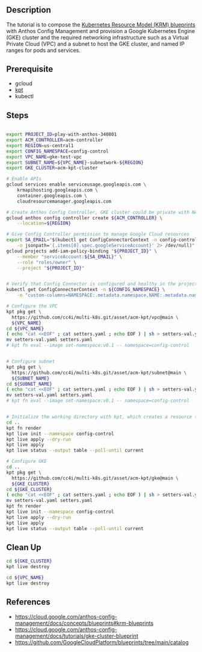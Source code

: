 #

## Description
The tutorial is to compose the [Kubernetes Resource Model (KRM) blueprints](https://cloud.google.com/anthos-config-management/docs/concepts/blueprints#krm-blueprints) with Anthos Config Management and provision a Google Kubernetes Engine (GKE) cluster and the required networking infrastructure such as a Virtual Private Cloud (VPC) and a subnet to host the GKE cluster, and named IP ranges for pods and services. 

## Prerequisite

- gcloud
- [kpt](https://kpt.dev/)
- kubectl

## Steps

```sh

export PROJECT_ID=play-with-anthos-340801
export ACM_CONTROLLER=acm-controller
export REGION=us-central1
export CONFIG_NAMESPACE=config-control
export VPC_NAME=gke-test-vpc
export SUBNET_NAME=${VPC_NAME}-subnetwork-${REGION}
export GKE_CLUSTER=acm-kpt-cluster

# Enable APIs
gcloud services enable serviceusage.googleapis.com \
    krmapihosting.googleapis.com \
    container.googleapis.com \
    cloudresourcemanager.googleapis.com

# Create Anthos Config Controller, GKE cluster could be private with NAT, more detail - https://cloud.google.com/sdk/gcloud/reference/anthos/config/controller/create
gcloud anthos config controller create ${ACM_CONTROLLER} \
    --location=${REGION}

# Give Config Controller permission to manage Google Cloud resources
export SA_EMAIL="$(kubectl get ConfigConnectorContext -n config-control \
    -o jsonpath='{.items[0].spec.googleServiceAccount}' 2> /dev/null)"
gcloud projects add-iam-policy-binding "${PROJECT_ID}" \
    --member "serviceAccount:${SA_EMAIL}" \
    --role "roles/owner" \
    --project "${PROJECT_ID}"


# Verify that Config Connector is configured and healthy in the project namespace
kubectl get ConfigConnectorContext -n ${CONFIG_NAMESPACE} \
    -o "custom-columns=NAMESPACE:.metadata.namespace,NAME:.metadata.name,HEALTHY:.status.healthy"

# Configure the VPC
kpt pkg get \
  https://github.com/cc4i/multi-k8s.git/asset/acm-kpt/vpc@main \
  ${VPC_NAME}
cd ${VPC_NAME}
( echo "cat <<EOF" ; cat setters.yaml ; echo EOF ) | sh > setters-val.yaml
mv setters-val.yaml setters.yaml
# kpt fn eval --image set-namespace:v0.1 -- namespace=config-control


# Configure subnet 
kpt pkg get \
  https://github.com/cc4i/multi-k8s.git/asset/acm-kpt/subnet@main \
  ${SUBNET_NAME}
cd ${SUBNET_NAME}
( echo "cat <<EOF" ; cat setters.yaml ; echo EOF ) | sh > setters-val.yaml
mv setters-val.yaml setters.yaml
# kpt fn eval --image set-namespace:v0.1 -- namespace=config-control


# Initialize the working directory with kpt, which creates a resource to track changes
cd ..
kpt fn render
kpt live init --namespace config-control
kpt live apply --dry-run
kpt live apply
kpt live status --output table --poll-until current

# Configure GKE
cd ..
kpt pkg get \
  https://github.com/cc4i/multi-k8s.git/asset/acm-kpt/gke@main \
  ${GKE_CLUSTER}
cd ${GKE_CLUSTER}
( echo "cat <<EOF" ; cat setters.yaml ; echo EOF ) | sh > setters-val.yaml
mv setters-val.yaml setters.yaml
kpt fn render
kpt live init --namespace config-control
kpt live apply --dry-run
kpt live apply
kpt live status --output table --poll-until current

```

## Clean Up

```sh
cd ${GKE_CLUSTER}
kpt live destroy

cd ${VPC_NAME}
kpt live destroy

```

## References 

- https://cloud.google.com/anthos-config-management/docs/concepts/blueprints#krm-blueprints
- https://cloud.google.com/anthos-config-management/docs/tutorials/gke-cluster-blueprint 
- https://github.com/GoogleCloudPlatform/blueprints/tree/main/catalog